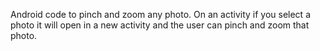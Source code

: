 Android code to pinch and zoom any photo. 
On an activity if you select a photo it will open in a new activity and the user can pinch and zoom that photo.
